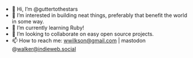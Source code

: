 - 👋 Hi, I’m @guttertothestars
- 👀 I’m interested in building neat things, preferably that benefit the world in some way. 
- 🌱 I’m currently learning Ruby!
- 💞️ I’m looking to collaborate on easy open source projects.
- 📫 How to reach me: wwilkson@gmail.com | mastodon @walker@indieweb.social

